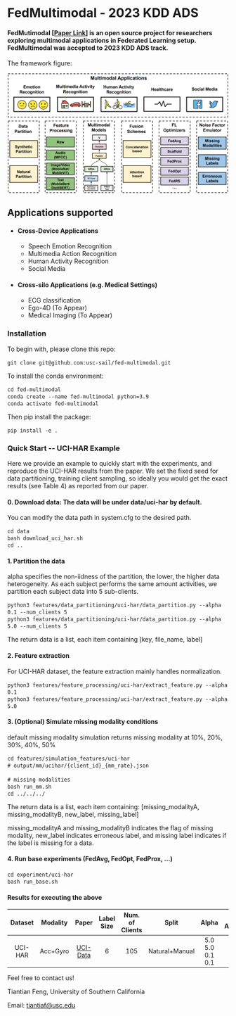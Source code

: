 # FedMultimodal - 2023 KDD ADS
#### FedMutimodal [[Paper Link](https://arxiv.org/pdf/2306.09486.pdf)] is an open source project for researchers exploring multimodal applications in Federated Learning setup. FedMultimodal was accepted to 2023 KDD ADS track. 

The framework figure:

<div align="center">
 <img src="fed_multimodal/img/FedMultimodal.jpg" width="750px">
</div>


## Applications supported
* #### Cross-Device Applications
    * Speech Emotion Recognition
    * Multimedia Action Recognition
    * Human Activity Recognition
    * Social Media
* #### Cross-silo Applications (e.g. Medical Settings)
    * ECG classification
    * Ego-4D (To Appear)
    * Medical Imaging (To Appear)

### Installation
To begin with, please clone this repo:
```
git clone git@github.com:usc-sail/fed-multimodal.git
```

To install the conda environment:
```
cd fed-multimodal
conda create --name fed-multimodal python=3.9
conda activate fed-multimodal
```

Then pip install the package:
```
pip install -e .
```

### Quick Start -- UCI-HAR Example
Here we provide an example to quickly start with the experiments, and reproduce the UCI-HAR results from the paper. We set the fixed seed for data partitioning, training client sampling, so ideally you would get the exact results (see Table 4) as reported from our paper.


#### 0. Download data: The data will be under data/uci-har by default. 

You can modify the data path in system.cfg to the desired path.

```
cd data
bash download_uci_har.sh
cd ..
```

#### 1. Partition the data

alpha specifies the non-iidness of the partition, the lower, the higher data heterogeneity. As each subject performs the same amount activities, we partition each subject data into 5 sub-clients.

```
python3 features/data_partitioning/uci-har/data_partition.py --alpha 0.1 --num_clients 5
python3 features/data_partitioning/uci-har/data_partition.py --alpha 5.0 --num_clients 5
```

The return data is a list, each item containing [key, file_name, label]

#### 2. Feature extraction

For UCI-HAR dataset, the feature extraction mainly handles normalization.

```
python3 features/feature_processing/uci-har/extract_feature.py --alpha 0.1
python3 features/feature_processing/uci-har/extract_feature.py --alpha 5.0
```


#### 3. (Optional) Simulate missing modality conditions

default missing modality simulation returns missing modality at 10%, 20%, 30%, 40%, 50%

```
cd features/simulation_features/uci-har
# output/mm/ucihar/{client_id}_{mm_rate}.json

# missing modalities
bash run_mm.sh
cd ../../../
```
The return data is a list, each item containing:
[missing_modalityA, missing_modalityB, new_label, missing_label]

missing_modalityA and missing_modalityB indicates the flag of missing modality, new_label indicates erroneous label, and missing label indicates if the label is missing for a data.

#### 4. Run base experiments (FedAvg, FedOpt, FedProx, ...)
```
cd experiment/uci-har
bash run_base.sh
```

#### Results for executing the above
Dataset | Modality | Paper | Label Size | Num. of Clients | Split | Alpha | FL Algorithm | Best UAR (Federated) | Learning Rate | Global Epoch |
|:---:|:---:|:---:|:---:|:---:|:---:|:---:|:---:|:---:| :---:| :---:|
UCI-HAR | Acc+Gyro | [UCI-Data](https://archive.ics.uci.edu/ml/datasets/human+activity+recognition+using+smartphones) | 6 | 105 | Natural+Manual | 5.0 <br> 5.0 <br> 0.1 <br> 0.1 |  FedAvg <br> FedOpt <br> FedAvg <br> FedOpt | 77.74% <br> 76.66% <br> 85.17% <br> 79.80% | 0.05 | 200 |



Feel free to contact us!

Tiantian Feng, University of Southern California

Email: tiantiaf@usc.edu